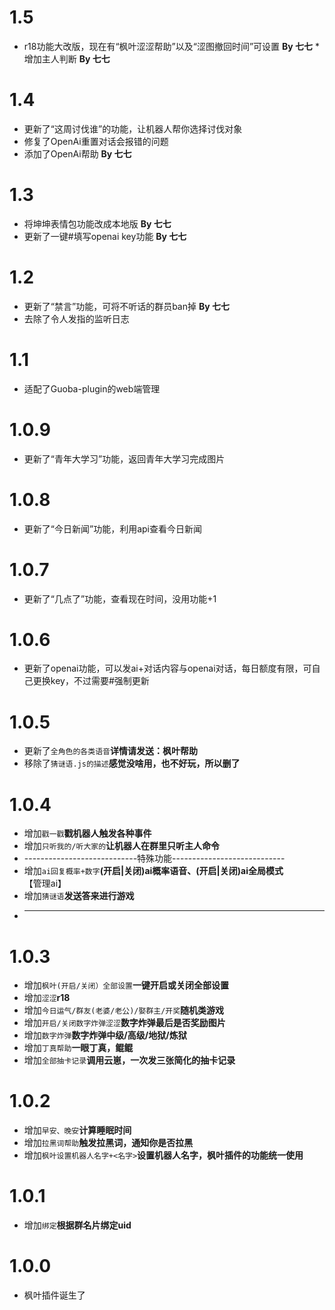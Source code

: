 # 1.5
* r18功能大改版，现在有“枫叶涩涩帮助”以及“涩图撤回时间”可设置 **By 七七**
*增加主人判断 **By 七七**

# 1.4
* 更新了“这周讨伐谁”的功能，让机器人帮你选择讨伐对象
* 修复了OpenAi重置对话会报错的问题
* 添加了OpenAi帮助 **By 七七**

# 1.3
* 将坤坤表情包功能改成本地版 **By 七七**
* 更新了一键#填写openai key功能 **By 七七**

# 1.2
* 更新了“禁言”功能，可将不听话的群员ban掉 **By 七七**
* 去除了令人发指的监听日志

# 1.1
* 适配了Guoba-plugin的web端管理

# 1.0.9
* 更新了“青年大学习”功能，返回青年大学习完成图片

# 1.0.8
* 更新了“今日新闻”功能，利用api查看今日新闻

# 1.0.7
* 更新了“几点了”功能，查看现在时间，没用功能+1

# 1.0.6
* 更新了openai功能，可以发ai+对话内容与openai对话，每日额度有限，可自己更换key，不过需要#强制更新

# 1.0.5
* 更新了`全角色的各类语音`**详情请发送：枫叶帮助**
* 移除了`猜谜语.js的描述`**感觉没啥用，也不好玩，所以删了**

# 1.0.4
* 增加`戳一戳`**戳机器人触发各种事件**
* 增加`只听我的/听大家的`**让机器人在群里只听主人命令**
* ----------------------------特殊功能----------------------------
* 增加`ai回复概率+数字`**(开启|关闭)ai概率语音、(开启|关闭)ai全局模式**【管理ai】
* 增加`猜谜语`**发送答来进行游戏**
* ------------------------------------------------------------------

# 1.0.3
* 增加`枫叶(开启/关闭）全部设置`**一键开启或关闭全部设置**
* 增加`涩涩`**r18**
* 增加`今日运气/群友(老婆/老公)/娶群主/开奖`**随机类游戏**
* 增加`开启/关闭数字炸弹涩涩`**数字炸弹最后是否奖励图片**
* 增加`数字炸弹`**数字炸弹中级/高级/地狱/炼狱**
* 增加`丁真帮助`**一眼丁真，鲲鲲**
* 增加`全部抽卡记录`**调用云崽，一次发三张简化的抽卡记录**

# 1.0.2
* 增加`早安、晚安`**计算睡眠时间**
* 增加`拉黑词帮助`**触发拉黑词，通知你是否拉黑**
* 增加`枫叶设置机器人名字+<名字>`**设置机器人名字，枫叶插件的功能统一使用**

# 1.0.1
* 增加`绑定`**根据群名片绑定uid**
  
# 1.0.0
* 枫叶插件诞生了